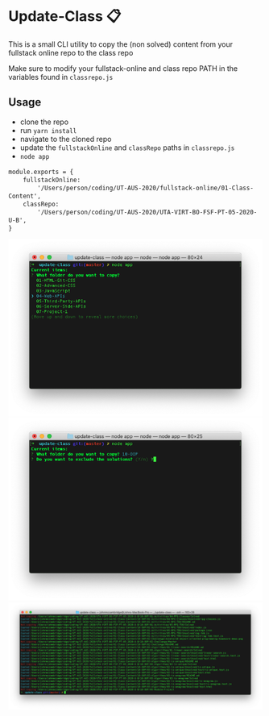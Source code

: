 # Update-Class 📋

This is a small CLI utility to copy the (non solved) content from your fullstack online repo to the class repo

Make sure to modify your fullstack-online and class repo PATH in the variables found in `classrepo.js`

## Usage

-   clone the repo
-   run `yarn install`
-   navigate to the cloned repo
-   update the `fullstackOnline` and `classRepo` paths in `classrepo.js`
-   `node app`

```
module.exports = {
    fullstackOnline:
        '/Users/person/coding/UT-AUS-2020/fullstack-online/01-Class-Content',
    classRepo:
        '/Users/person/coding/UT-AUS-2020/UTA-VIRT-BO-FSF-PT-05-2020-U-B',
}
```

<img src="assets/screen1.png">
<img src="assets/screen3.png">
<img src="assets/screen2.png" width="670px">
